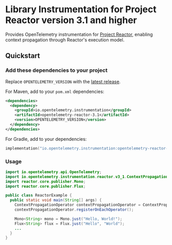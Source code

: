 # Library Instrumentation for Project Reactor version 3.1 and higher

Provides OpenTelemetry instrumentation for [Project Reactor](https://projectreactor.io/), enabling
context propagation through Reactor's execution model.

## Quickstart

### Add these dependencies to your project

Replace `OPENTELEMETRY_VERSION` with the [latest release](https://central.sonatype.com/artifact/io.opentelemetry.instrumentation/opentelemetry-reactor-3.1).

For Maven, add to your `pom.xml` dependencies:

```xml
<dependencies>
  <dependency>
    <groupId>io.opentelemetry.instrumentation</groupId>
    <artifactId>opentelemetry-reactor-3.1</artifactId>
    <version>OPENTELEMETRY_VERSION</version>
  </dependency>
</dependencies>
```

For Gradle, add to your dependencies:

```kotlin
implementation("io.opentelemetry.instrumentation:opentelemetry-reactor-3.1:OPENTELEMETRY_VERSION")
```

### Usage

```java
import io.opentelemetry.api.OpenTelemetry;
import io.opentelemetry.instrumentation.reactor.v3_1.ContextPropagationOperator;
import reactor.core.publisher.Mono;
import reactor.core.publisher.Flux;

public class ReactorExample {
  public static void main(String[] args) {
    ContextPropagationOperator contextPropagationOperator = ContextPropagationOperator.create();
    contextPropagationOperator.registerOnEachOperator();

    Mono<String> mono = Mono.just("Hello, World!");
    Flux<String> flux = Flux.just("Hello", "World");
    ...
  }
}
```
